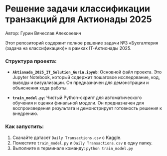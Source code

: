 # Решение задачи классификации транзакций для Актионады 2025

Автор: Гурин Вячеслав Алексеевич

Этот репозиторий содержит полное решение задачи №3 «Бухгалтерия (задача на классификацию)» в рамках IT-Актионады 2025.

### Структура проекта:

*   **`Aktianada_2025_IT_Solution_Gurin.ipynb`**: Основной файл проекта. Это Jupyter Notebook, который содержит пошаговое исследование, код, выводы и визуализации. Он предназначен для демонстрации и объяснения хода работы.

*   **`train_model.py`**: Чистый Python-скрипт для автоматического обучения и оценки финальной модели. Он предназначен для воспроизведения результата и демонстрирует готовность решения к внедрению.

### Как запустить:

1.  Скачайте датасет `Daily Transactions.csv` с Kaggle.
2.  Поместите `train_model.py` и `Daily Transactions.csv` в одну папку.
3.  Выполните в терминале команду: `python train_model.py`
